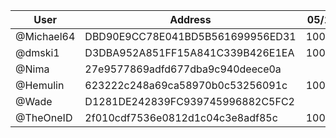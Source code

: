 | User      | Address | 05/10 | 12/10 | 19/10 | 26/10 |
|-----------| -------- | -------- |-------|-------|-------|
| @Michael64 | DBD90E9CC78E041BD5B561699956ED31	| 10000 | 10000 | 10000 | 10000 |
| @dmski1 | D3DBA952A851FF15A841C339B426E1EA	| 10000 | 10000 | 10000 | 10000 |
| @Nima | 27e9577869adfd677dba9c940deece0a	|  | 10000 |  | 10000 |
| @Hemulin | 623222c248a69ca58970b0c53256091c	| 10000 | 10000 | 10000 | 10000 |
| @Wade | D1281DE242839FC939745996882C5FC2	|  | |  | 10000 |
| @TheOneID | 2f010cdf7536e0812d1c04c3e8adf85c | 10000 | 10000 | | |
